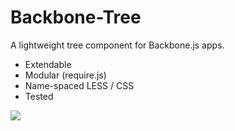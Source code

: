 Backbone-Tree
====================

A lightweight tree component for Backbone.js apps.

* Extendable
* Modular (require.js)
* Name-spaced LESS / CSS
* Tested

<img src="https://raw.github.com/st3redstripe/Backbone-Tree/master/src/tree.png"/>

